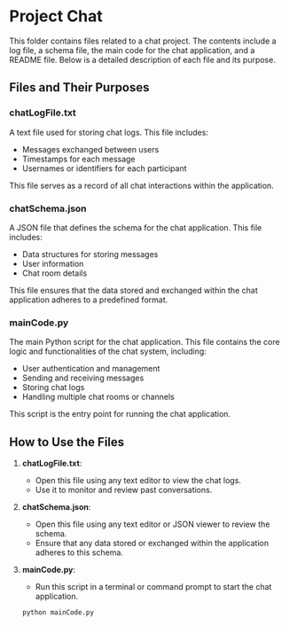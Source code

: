 # Project Chat

This folder contains files related to a chat project. The contents include a log file, a schema file, the main code for the chat application, and a README file. Below is a detailed description of each file and its purpose.

## Files and Their Purposes

### chatLogFile.txt
A text file used for storing chat logs. This file includes:
- Messages exchanged between users
- Timestamps for each message
- Usernames or identifiers for each participant

This file serves as a record of all chat interactions within the application.

### chatSchema.json
A JSON file that defines the schema for the chat application. This file includes:
- Data structures for storing messages
- User information
- Chat room details

This file ensures that the data stored and exchanged within the chat application adheres to a predefined format.

### mainCode.py
The main Python script for the chat application. This file contains the core logic and functionalities of the chat system, including:
- User authentication and management
- Sending and receiving messages
- Storing chat logs
- Handling multiple chat rooms or channels

This script is the entry point for running the chat application.

## How to Use the Files

1. **chatLogFile.txt**:
   - Open this file using any text editor to view the chat logs.
   - Use it to monitor and review past conversations.

2. **chatSchema.json**:
   - Open this file using any text editor or JSON viewer to review the schema.
   - Ensure that any data stored or exchanged within the application adheres to this schema.

3. **mainCode.py**:
   - Run this script in a terminal or command prompt to start the chat application.
   ```sh
   python mainCode.py
